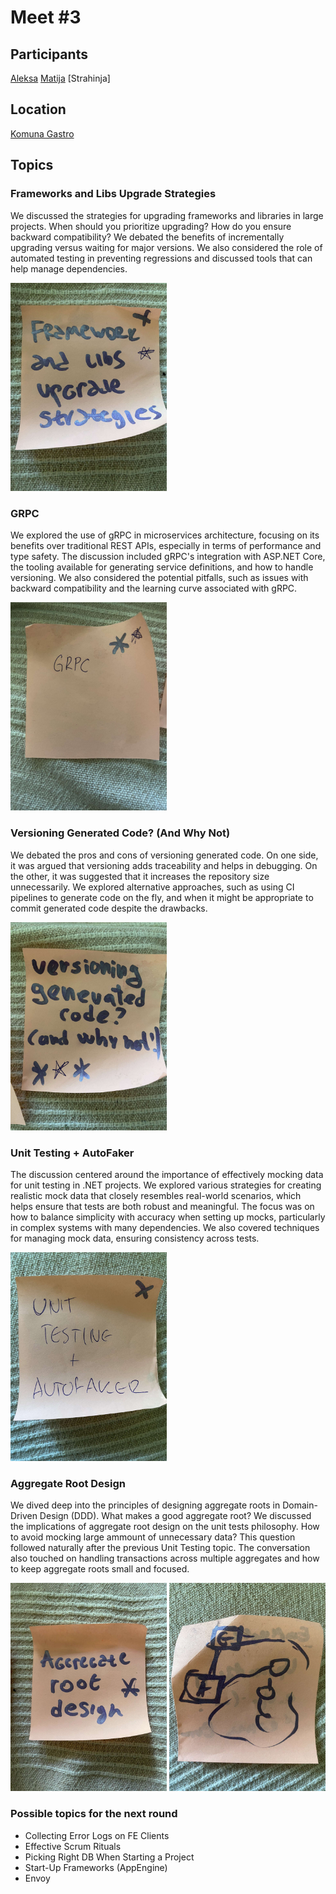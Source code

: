 # Meet #3

## Participants
[Aleksa](https://github.com/alexakocic)
[Matija](https://github.com/MatijaMitic)
[Strahinja]

## Location
[Komuna Gastro](http://www.komunagastrobar.rs/)

## Topics

### Frameworks and Libs Upgrade Strategies

We discussed the strategies for upgrading frameworks and libraries in large projects. When should you prioritize upgrading? How do you ensure backward compatibility? We debated the benefits of incrementally upgrading versus waiting for major versions. We also considered the role of automated testing in preventing regressions and discussed tools that can help manage dependencies.

<img src="./images/2024_06_24/FrameworkAndLibsUpgrade.jpg" width='250'>

### GRPC

We explored the use of gRPC in microservices architecture, focusing on its benefits over traditional REST APIs, especially in terms of performance and type safety. The discussion included gRPC's integration with ASP.NET Core, the tooling available for generating service definitions, and how to handle versioning. We also considered the potential pitfalls, such as issues with backward compatibility and the learning curve associated with gRPC.

<img src="./images/2024_06_24/GRPC.jpg" width='250'>

### Versioning Generated Code? (And Why Not)

We debated the pros and cons of versioning generated code. On one side, it was argued that versioning adds traceability and helps in debugging. On the other, it was suggested that it increases the repository size unnecessarily. We explored alternative approaches, such as using CI pipelines to generate code on the fly, and when it might be appropriate to commit generated code despite the drawbacks.

<img src="./images/2024_06_24/Versioning.jpg" width='250'>

### Unit Testing + AutoFaker

The discussion centered around the importance of effectively mocking data for unit testing in .NET projects. We explored various strategies for creating realistic mock data that closely resembles real-world scenarios, which helps ensure that tests are both robust and meaningful. The focus was on how to balance simplicity with accuracy when setting up mocks, particularly in complex systems with many dependencies. We also covered techniques for managing mock data, ensuring consistency across tests.

<img src="./images/2024_06_24/UnitTesting.jpg" width='250'>

### Aggregate Root Design

We dived deep into the principles of designing aggregate roots in Domain-Driven Design (DDD). What makes a good aggregate root? We discussed the implications of aggregate root design on the unit tests philosophy. How to avoid mocking large ammount of unnecessary data? This question followed naturally after the previous Unit Testing topic. The conversation also touched on handling transactions across multiple aggregates and how to keep aggregate roots small and focused.

<img src="./images/2024_06_24/AggragateRoot.jpg" width='250'>
<img src="./images/2024_06_24/AggregateRootExample.jpg" width='250'>

### Possible topics for the next round

* Collecting Error Logs on FE Clients
* Effective Scrum Rituals
* Picking Right DB When Starting a Project
* Start-Up Frameworks (AppEngine)
* Envoy